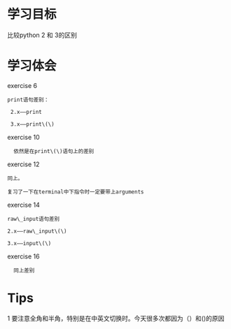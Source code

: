 # 学习目标

比较python 2 和 3的区别

# 学习体会

exercise 6

```
print语句差别：

 2.x——print

 3.x——print\(\)
```

exercise 10

```
  依然是在print\(\)语句上的差别
```

exercise 12

```
同上。

复习了一下在terminal中下指令时一定要带上arguments
```

exercise 14

```
raw\_input语句差别

2.x——raw\_input\(\)

3.x——input\(\)
```

exercise 16

      同上差别





# Tips

1 要注意全角和半角，特别是在中英文切换时。今天很多次都因为（）和\(\)的原因

